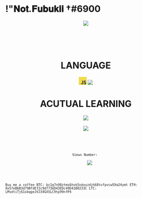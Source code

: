 
# !"𝐍𝐨𝐭.𝐅𝐮𝐛𝐮𝐤𝐢𝐢 †#6900

<p align="center">
  <img src="https://discord.c99.nl/widget/theme-2/276123274415702017.png">
</p><br/><br/><br/>

<h1 align="center">LANGUAGE</h1>

<p align="center"> 
  <code><img height="25" src="https://raw.githubusercontent.com/github/explore/80688e429a7d4ef2fca1e82350fe8e3517d3494d/topics/javascript/javascript.png"></code>
  <code><img height="25" src="https://thumbs.dreamstime.com/b/python-icon-filled-python-icon-website-design-mobile-app-development-python-icon-filled-development-collection-155362649.jpg"></code>
</p>


<h1 align="center">ACUTUAL LEARNING</h1>
<p align="center">
    <code><img height="25" src="https://upload.wikimedia.org/wikipedia/commons/thumb/d/d3/Python_icon_%28black_and_white%29.svg/1024px-Python_icon_%28black_and_white%29.svg.png"></code>
</p>


<div align="center">
    <code><img height = "250" src="https://github-readme-stats.vercel.app/api/top-langs/?username=GayarraFrost&theme=onedark&custom_title=What%20Language%20I%20Use%20?&title_color=000000&text_color=00C800&border_color=000000&bg_color=DEG,3f5efb,fc466b"><code>
</div>


<p align="center">
    <br>Views Number: <br>
    <img src="https://profile-counter.glitch.me/GayarraFrost/count.svg" />
</p>

Buy me a coffee
BTC: bc1q7n98ztms6hvk5ndxxzdjh68tvfpvcw59a24ymt
ETH: 0x57eB6B3d79BfdEf2c9d7736D43EDc49D41B0233C
LTC: LMsdtiTj61xbqgeJVJ34GXSLC9tp99nfP4
